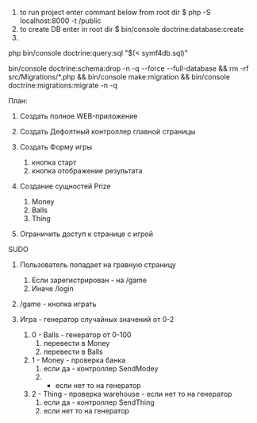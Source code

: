 
1. to run project enter commant below from root dir
   $ php -S localhost:8000 -t /public
2. to create DB enter in root dir
   $ bin/console doctrine:database:create
3.


php bin/console doctrine:query:sql "$(< symf4db.sql)"

bin/console doctrine:schema:drop -n -q --force --full-database && rm -rf src/Migrations/*.php && bin/console make:migration && bin/console doctrine:migrations:migrate -n -q

План:

1. Создать полное WEB-приложение
2. Создать Дефолтный контроллер главной страницы
3. Создать Форму игры
   1. кнопка старт
   2. кнопка отображение результата

4. Создание сущностей Prize
   1. Money
   2. Balls
   3. Thing
5. Ограничить доступ к странице с игрой


SUDO
1. Пользователь попадает на гравную страницу
   1. Если зарегистрирован - на /game
   2. Иначе /login
2. /game - кнопка играть

3. Игра - генератор случайных значений от 0-2
   1. 0 - Balls - генератор от 0-100
      1. перевести в Money
      2. перевести в Balls
   2. 1 - Money - проверка банка
      1. если да - контроллер SendModey
      2. - если нет то на генератор
   3. 2 - Thing - проверка warehouse - если нет то на генератор
      1. если да - контроллер SendThing
      2. если нет то на генератор
